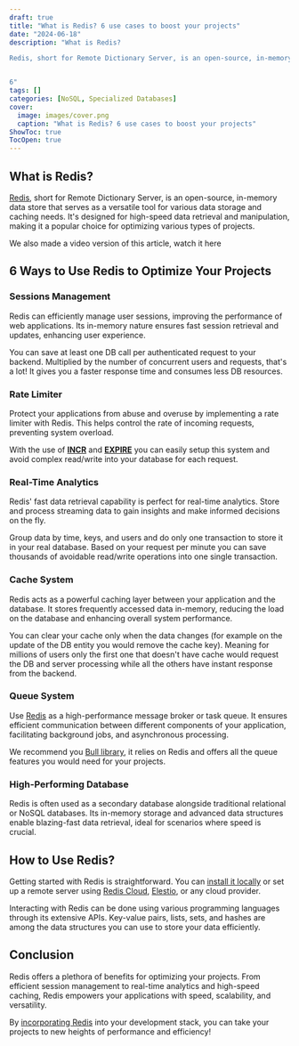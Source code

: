 ```yaml
---
draft: true
title: "What is Redis? 6 use cases to boost your projects"
date: "2024-06-18"
description: "What is Redis?

Redis, short for Remote Dictionary Server, is an open-source, in-memory data store that serves as a versatile tool for various data storage and caching needs. It's designed for high-speed data retrieval and manipulation, making it a popular choice for optimizing various types of projects.


6"
tags: []
categories: [NoSQL, Specialized Databases]
cover:
  image: images/cover.png
  caption: "What is Redis? 6 use cases to boost your projects"
ShowToc: true
TocOpen: true
---
```



## What is Redis?

[Redis](https://elest.io/open-source/redis?ref=blog.elest.io), short for Remote Dictionary Server, is an open\-source, in\-memory data store that serves as a versatile tool for various data storage and caching needs. It's designed for high\-speed data retrieval and manipulation, making it a popular choice for optimizing various types of projects.



We also made a video version of this article, watch it here



## 6 Ways to Use Redis to Optimize Your Projects

### Sessions Management

Redis can efficiently manage user sessions, improving the performance of web applications. Its in\-memory nature ensures fast session retrieval and updates, enhancing user experience.

You can save at least one DB call per authenticated request to your backend. Multiplied by the number of concurrent users and requests, that's a lot! It gives you a faster response time and consumes less DB resources.

### Rate Limiter

Protect your applications from abuse and overuse by implementing a rate limiter with Redis. This helps control the rate of incoming requests, preventing system overload.

With the use of [**INCR**](https://redis.io/commands/incr/?ref=blog.elest.io) and [**EXPIRE**](https://redis.io/commands/expire/?ref=blog.elest.io) you can easily setup this system and avoid complex read/write into your database for each request.

### Real\-Time Analytics

Redis' fast data retrieval capability is perfect for real\-time analytics. Store and process streaming data to gain insights and make informed decisions on the fly.

Group data by time, keys, and users and do only one transaction to store it in your real database. Based on your request per minute you can save thousands of avoidable read/write operations into one single transaction.

### Cache System

Redis acts as a powerful caching layer between your application and the database. It stores frequently accessed data in\-memory, reducing the load on the database and enhancing overall system performance.

You can clear your cache only when the data changes (for example on the update of the DB entity you would remove the cache key). Meaning for millions of users only the first one that doesn't have cache would request the DB and server processing while all the others have instant response from the backend.

### Queue System

Use [Redis](https://elest.io/open-source/redis?ref=blog.elest.io) as a high\-performance message broker or task queue. It ensures efficient communication between different components of your application, facilitating background jobs, and asynchronous processing.

We recommend you [Bull library](https://github.com/OptimalBits/bull?ref=blog.elest.io), it relies on Redis and offers all the queue features you would need for your projects.

### High\-Performing Database

Redis is often used as a secondary database alongside traditional relational or NoSQL databases. Its in\-memory storage and advanced data structures enable blazing\-fast data retrieval, ideal for scenarios where speed is crucial.

## How to Use Redis?

Getting started with Redis is straightforward. You can [install it locally](https://redis.io/docs/getting-started/installation/?ref=blog.elest.io) or set up a remote server using [Redis Cloud](https://redis.com/redis-enterprise-cloud/pricing/?ref=blog.elest.io), [Elestio](https://elest.io/?ref=blog.elest.io), or any cloud provider. 

Interacting with Redis can be done using various programming languages through its extensive APIs. Key\-value pairs, lists, sets, and hashes are among the data structures you can use to store your data efficiently.

## Conclusion

Redis offers a plethora of benefits for optimizing your projects. From efficient session management to real\-time analytics and high\-speed caching, Redis empowers your applications with speed, scalability, and versatility. 

By [incorporating Redis](https://elest.io/open-source/redis?ref=blog.elest.io) into your development stack, you can take your projects to new heights of performance and efficiency!



